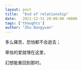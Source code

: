 ```yaml
---
layout: post
title:  "End of relationship"
date:   2021-12-31 20:00:00 +0800
tags: ['thoughts']
author: "Zhu Bangyuan"
---
```


多么痛苦，恐怕都不会逝去；<br>

卑怯的爱就埋在这里，<br>

幻想能重回到那时。<br>
